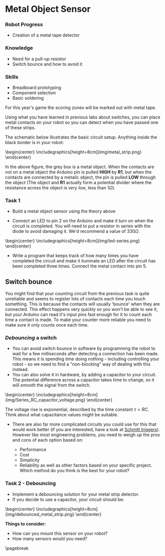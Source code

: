 # Metal Object Sensor

### Robot Progress
* Creation of a metal tape detector

### Knowledge
* Need for a pull-up resistor
* Switch bounce and how to avoid it

### Skills
* Breadboard prototyping
* Component selection
* Basic soldering

For this year's game the scoring zones will be marked out with metal tape.

Using what you have learned in previous labs about switches, you can place metal contacts on your robot so you can detect when you have passed one of these strips.

The schematic below illustrates the basic circuit setup. Anything inside the black border is in your robot:

\begin{center} \includegraphics[height=8cm]{img/metal_strip.png} \end{center}

In the above figure, the grey box is a metal object. When the contacts are not on a metal object the Arduino pin is pulled **HIGH** by **R1**, but when the contacts are connected by a metalic object, the pin is pulled **LOW** through the object (The object and **R1** actually form a potential divider where the resistance across the object is *very low*, less than $1\Omega$).

### Task 1

 - Build a metal object sensor using the theory above

 - Connect an LED to pin 2 on the Arduino and make it turn on when the circuit is completed. You will need to put a resistor in series with the diode to avoid damaging it. We'd recommend a value of $330\Omega$.

\begin{center} \includegraphics[height=8cm]{img/led-series.png} \end{center}


 - Write a program that keeps track of how many times you have completed the circuit and make it iluminate an LED after the circuit has been completed three times. Connect the metal contact into pin 5.

## Switch bounce

 You might find that your counting circuit from the previous task is quite unreliable and seems to register lots of contacts each time you touch something. This is because the contacts will usually 'bounce' when they are connected. This effect happens very quickly so you won't be able to see it, but your Arduino can read it's input pins fast enough for it to count each time a contact is made. To make your counter more reliable you need to make sure it only counts once each time.

### *Debouncing* a switch 
- You can avoid switch bounce in software by programming the robot to wait for a few milliseconds after detecting a connection has been made. This means it is spending time doing nothing - including controlling your robot - so we need to find a "non-blocking" way of dealing with this instead.
- You can also solve it in hardware, by adding a capacitor to your circuit. The potential difference across a capacitor takes time to change, so it will *smooth* the signal from the switch.

\begin{center}  \includegraphics[height=8cm]{img/Series_RC_capacitor_voltage.png} \end{center}

The voltage rise is exponential, described by the time constant $\tau = RC$. Think about what capacitance values might be suitable.

- There are also far more complicated circuits you could use for this that would work better (if you are interested, have a look at [Schmitt triggers](https://en.wikipedia.org/wiki/Schmitt_trigger)). However like most engineering problems, you need to weigh up the pros and cons of each option based on:

    - Performance
    - Cost
    - Simplicity
    - Reliability
as well as other factors based on your specific project. Which method do you think is the best for your robot?

### Task 2 - Debouncing
* Implement a debouncing solution for your metal strip detector.
* If you decide to use a capacitor, your circuit should be:

\begin{center} \includegraphics[height=8cm]{img/debounced_metal_strip.png} \end{center}

**Things to consider:**

- How can you mount this sensor on your robot?
- How many sensors would you need?

\pagebreak